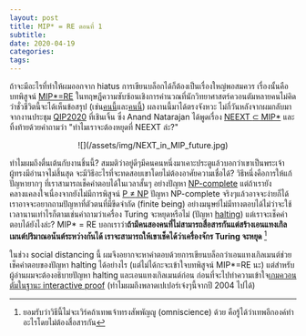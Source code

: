 ```yaml
---
layout: post
title: MIP* = RE ตอนที่ 1
subtitle:
date: 2020-04-19
categories:
tags:
---
```


ถ้าจะมีอะไรที่ทำให้ผมออกจาก hiatus การเขียนบล็อกได้ก็ต้องเป็นเรื่องใหญ่พอสมควร เรื่องนั้นคือบทพิสูจน์ [MIP*=RE](https://arxiv.org/abs/2001.04383) ในทฤษฎีความซับซ้อนเชิงการคำนวณที่นักวิทยาศาสตร์ควอนตัมหลายคนไม่คิดว่าชั่วชีวิตนี้จะได้เห็นข้อสรุป (เช่น[คนนี้](https://www.scottaaronson.com/blog/?p=4512#comment-1828159)และ[คนนี้](https://twitter.com/jfitzsimons/status/1216908264396378112)) ผลงานนี้มาได้ตรงจังหวะ ไม่กี่วันหลังจากผมกลับมาจากงานประชุม [QIP2020](http://www.szpclab.com/qip2020) ที่เชินเจิ้น ซึ่ง Anand Natarajan ได้พูดเรื่อง [NEEXT $\subset$ MIP*](https://arxiv.org/abs/1904.05870) และทิ้งท้ายด้วยคำถามว่า "ทำไมเราจะต้องหยุดที่ NEEXT ล่ะ?"

<center>
![](/assets/img/NEXT_in_MIP_future.jpg)
</center>

ทำไมผมถึงตื่นเต้นกับงานชิ้นนี้? สมมติว่าอยู่ดีๆมีคนคนหนึ่งมาเคาะประตูแล้วบอกว่าเขาเป็นพระเจ้าผู้ทรงมีอำนาจไม่สิ้นสุด จะมีวิธีอะไรที่จะทดสอบเขาโดยไม่ต้องอาศัยความเชื่อได้? วิธึหนึ่งคือการให้แก้ปัญหายากๆ ที่เราสามารถเช็คคำตอบได้ในเวลาสั้นๆ อย่างปัญหา [NP-complete](https://en.wikipedia.org/wiki/NP-completeness) แต่ถ้าเรายังคลางแคลงใจเนื่องจากยังไม่มีการพิสูจน์ [P $\neq$ NP](https://en.wikipedia.org/wiki/P_versus_NP_problem) ปัญหา NP-complete จริงๆแล้วอาจจะง่ายก็ได้ เราอาจจะอยากถามปัญหาที่ตัวตนที่มีขีดจำกัด (finite being) อย่างมนุษย์ไม่มีทางตอบได้ไม่ว่าจะใช้เวลานานเท่าไรก็ตามเช่นคำถามว่าเครื่อง Turing จะหยุดหรือไม่ (ปัญหา [halting](https://en.wikipedia.org/wiki/Halting_problem)) แต่เราจะเช็คคำตอบได้ยังไงล่ะ? MIP* = RE บอกเราว่า**ถ้ามีคนสองคนที่ไม่สามารถสื่อสารกันแต่สร้างเอนแทงเกิลเมนต์ปริมาณอนันต์ระหว่างกันได้ เราจะสามารถให้เขาเช็คได้ว่าเครื่องจักร Turing จะหยุด** [^1]

<!--งานชิ้นนี้เผยความสัมพันธ์ที่ไม่คาดคิดระหว่างทฤษฎีควอนตัมและ[ทฤษฎีบทความไม่สมบูรณ์ของ Gödel](https://en.wikipedia.org/wiki/G%C3%B6del%27s_incompleteness_theorems) ซึ่งเทียบเท่ากับปัญหา halting. ทั้งสองเป็นเรื่องที่ผมสนใจก่อนจะมาเรียนฟิสิกส์ (เหตุผลที่ทำให้ผมเรียนฟิสิกส์คือปรัชญา :smiley:) เพราะทั้งคู่ดูเหมือนจะกล่าวถึงขอบเขตจำกัดของสิ่งที่เรารู้ได้ ([ความไม่แน่นอนของ Heisenberg](https://en.wikipedia.org/wiki/Uncertainty_principle))
 แต่ MIP*=RE เป็นอีกครั้งที่การค้นพบในสารสนเทศควอนตัมพลิกความคาดหมายว่าทฤษฎีควอนตัมไม่ใช่ข้อจำกัด แต่เป็นความเป็นไปได้ใหม่-->

ในช่วง social distancing นี้ ผมจึงอยากจะหาคำตอบด้วยการเขียนบล็อกว่าเอนแทงเกิลเมนต์ช่วยเช็คคำตอบของปัญหา halting ได้อย่างไร (แต่ไม่ได้กะจะเข้าใจบทพิสูจน์ MIP*=RE นะ) แต่สำหรับผู้อ่านผมจะต้องอธิบายปัญหา halting และเอนแทงเกิลเมนต์ก่อน ก่อนที่จะไปทำความเข้าใจ[เกมควอนตัมในฐานะ interactive proof](https://arxiv.org/abs/quant-ph/0404076) (ทำไมผมถึงพลาดเปเปอร์เจ๋งๆนี้จากปี 2004 ไปได้)  


[^1]: ยอมรับว่าวิธีนี้ไม่จะเวิร์คถ้าเทพเจ้าทรงสัพพัญญู (omniscience) ด้วย คือรู้ได้ว่าเทพอีกองค์ทำอะไรโดยไม่ต้องสื่อสารกัน
